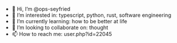 - 👋 Hi, I’m @ops-seyfried
- 👀 I’m interested in: typescript, python, rust, software engineering
- 🌱 I’m currently learning: how to be better at life
- 💞️ I’m looking to collaborate on: thought
- 📫 How to reach me: user.php?id=22045

<!---
ops-seyfried/ops-seyfried is a ✨ special ✨ repository because its `README.md` (this file) appears on your GitHub profile.
You can click the Preview link to take a look at your changes.
--->
